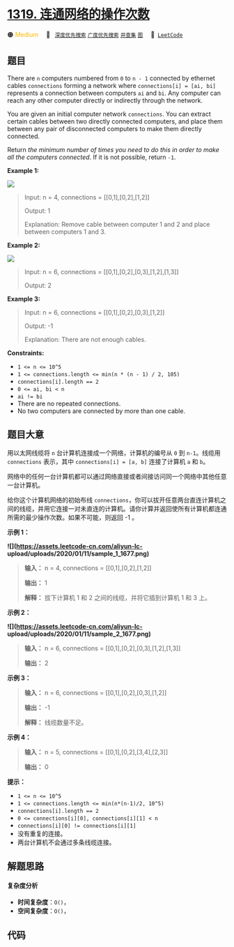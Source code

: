 # [1319. 连通网络的操作次数](https://leetcode.com/problems/number-of-operations-to-make-network-connected)

🟠 <font color=#ffb800>Medium</font>&emsp; 🔖&ensp; [`深度优先搜索`](/outline/tag/depth-first-search.md) [`广度优先搜索`](/outline/tag/breadth-first-search.md) [`并查集`](/outline/tag/union-find.md) [`图`](/outline/tag/graph.md)&emsp; 🔗&ensp;[`LeetCode`](https://leetcode.com/problems/number-of-operations-to-make-network-connected)

## 题目

There are `n` computers numbered from `0` to `n - 1` connected by ethernet
cables `connections` forming a network where `connections[i] = [ai, bi]`
represents a connection between computers `ai` and `bi`. Any computer can
reach any other computer directly or indirectly through the network.

You are given an initial computer network `connections`. You can extract
certain cables between two directly connected computers, and place them
between any pair of disconnected computers to make them directly connected.

Return _the minimum number of times you need to do this in order to make all
the computers connected_. If it is not possible, return `-1`.



**Example 1:**

![](https://assets.leetcode.com/uploads/2020/01/02/sample_1_1677.png)

> Input: n = 4, connections = [[0,1],[0,2],[1,2]]
> 
> Output: 1
> 
> Explanation: Remove cable between computer 1 and 2 and place between computers 1 and 3.

**Example 2:**

![](https://assets.leetcode.com/uploads/2020/01/02/sample_2_1677.png)

> Input: n = 6, connections = [[0,1],[0,2],[0,3],[1,2],[1,3]]
> 
> Output: 2

**Example 3:**

> Input: n = 6, connections = [[0,1],[0,2],[0,3],[1,2]]
> 
> Output: -1
> 
> Explanation: There are not enough cables.

**Constraints:**

  * `1 <= n <= 10^5`
  * `1 <= connections.length <= min(n * (n - 1) / 2, 105)`
  * `connections[i].length == 2`
  * `0 <= ai, bi < n`
  * `ai != bi`
  * There are no repeated connections.
  * No two computers are connected by more than one cable.


## 题目大意

用以太网线缆将 `n` 台计算机连接成一个网络，计算机的编号从 `0` 到 `n-1`。线缆用 `connections` 表示，其中
`connections[i] = [a, b]` 连接了计算机 `a` 和 `b`。

网络中的任何一台计算机都可以通过网络直接或者间接访问同一个网络中其他任意一台计算机。

给你这个计算机网络的初始布线
`connections`，你可以拔开任意两台直连计算机之间的线缆，并用它连接一对未直连的计算机。请你计算并返回使所有计算机都连通所需的最少操作次数。如果不可能，则返回
-1 。



**示例 1：**

**![](https://assets.leetcode-cn.com/aliyun-lc-
upload/uploads/2020/01/11/sample_1_1677.png)**

> 
> 
> 
> 
> 
> **输入：** n = 4, connections = [[0,1],[0,2],[1,2]]
> 
> **输出：** 1
> 
> **解释：** 拔下计算机 1 和 2 之间的线缆，并将它插到计算机 1 和 3 上。
> 
> 

**示例 2：**

**![](https://assets.leetcode-cn.com/aliyun-lc-
upload/uploads/2020/01/11/sample_2_1677.png)**

> 
> 
> 
> 
> 
> **输入：** n = 6, connections = [[0,1],[0,2],[0,3],[1,2],[1,3]]
> 
> **输出：** 2
> 
> 

**示例 3：**

> 
> 
> 
> 
> 
> **输入：** n = 6, connections = [[0,1],[0,2],[0,3],[1,2]]
> 
> **输出：** -1
> 
> **解释：** 线缆数量不足。
> 
> 

**示例 4：**

> 
> 
> 
> 
> 
> **输入：** n = 5, connections = [[0,1],[0,2],[3,4],[2,3]]
> 
> **输出：** 0
> 
> 



**提示：**

  * `1 <= n <= 10^5`
  * `1 <= connections.length <= min(n*(n-1)/2, 10^5)`
  * `connections[i].length == 2`
  * `0 <= connections[i][0], connections[i][1] < n`
  * `connections[i][0] != connections[i][1]`
  * 没有重复的连接。
  * 两台计算机不会通过多条线缆连接。


## 解题思路

#### 复杂度分析

- **时间复杂度**：`O()`，
- **空间复杂度**：`O()`，

## 代码

```javascript

```